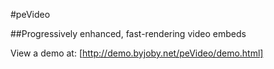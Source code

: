 #peVideo

##Progressively enhanced, fast-rendering video embeds

View a demo at: [http://demo.byjoby.net/peVideo/demo.html]